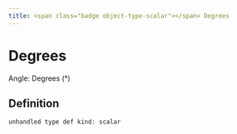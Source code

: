 ```yaml
---
title: <span class="badge object-type-scalar"></span> Degrees
---
```

# <span class="badge object-type-scalar"></span> Degrees

Angle: Degrees (°)

## Definition

```php
unhandled type def kind: scalar
```
